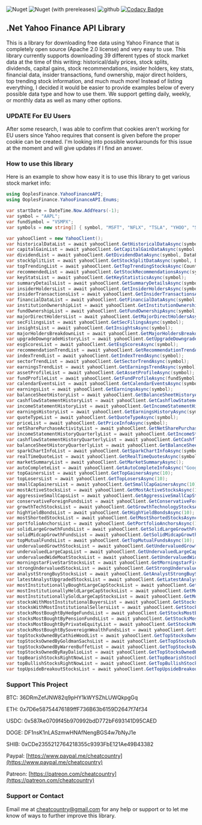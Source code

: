 ![Nuget](https://img.shields.io/nuget/dt/OoplesFinance.YahooFinanceAPI?style=plastic)
![Nuget (with prereleases)](https://img.shields.io/nuget/vpre/OoplesFinance.YahooFinanceAPI?style=plastic)
![github](https://img.shields.io/github/license/ooples/OoplesFinance.YahooFinanceAPI?style=plastic)
[![Codacy Badge](https://api.codacy.com/project/badge/Grade/147ed8075c6048ffb3b335b445e83738)](https://app.codacy.com/gh/ooples/OoplesFinance.YahooFinanceAPI?utm_source=github.com&utm_medium=referral&utm_content=ooples/OoplesFinance.YahooFinanceAPI&utm_campaign=Badge_Grade_Settings)

## .Net Yahoo Finance API Library

This is a library for downloading free data using Yahoo Finance that is completely open source (Apache 2.0 license) and very easy to use. 
This library currently supports downloading 39 different types of stock market data at the time of this writing: 
historical/daily prices, stock splits, dividends, capital gains, stock recommendations, insider holders, key stats, financial data, 
insider transactions, fund ownership, major direct holders, top trending stock information, and much much more! 
Instead of listing everything, I decided it would be easier to provide examples below of every possible data type and how to use them. 
We support getting daily, weekly, or monthly data as well as many other options.

### UPDATE For EU Users
After some research, I was able to confirm that cookies aren't working for EU users since Yahoo requires that consent is given before the proper cookie can be created. I'm looking into possible workarounds for this issue at the moment and will give updates if I find an answer.


### How to use this library

Here is an example to show how easy it is to use this library to get various stock market info:

```cs
using OoplesFinance.YahooFinanceAPI;
using OoplesFinance.YahooFinanceAPI.Enums;

var startDate = DateTime.Now.AddYears(-1);
var symbol = "AAPL";
var fundSymbol = "VSMPX";
var symbols = new string[] { symbol, "MSFT", "NFLX", "TSLA", "YHOO", "SPY", "A", "AA", "GOOG", "F", "UBER", "LYFT" };

var yahooClient = new YahooClient();
var historicalDataList = await yahooClient.GetHistoricalDataAsync(symbol, DataFrequency.Daily, startDate);
var capitalGainList = await yahooClient.GetCapitalGainDataAsync(symbol, DataFrequency.Monthly, startDate);
var dividendList = await yahooClient.GetDividendDataAsync(symbol, DataFrequency.Weekly, startDate);
var stockSplitList = await yahooClient.GetStockSplitDataAsync(symbol, DataFrequency.Monthly, startDate);
var topTrendingList = await yahooClient.GetTopTrendingStocksAsync(Country.UnitedStates, 10);
var recommendedList = await yahooClient.GetStockRecommendationsAsync(symbol);
var keyStatsList = await yahooClient.GetKeyStatisticsAsync(symbol);
var summaryDetailsList = await yahooClient.GetSummaryDetailsAsync(symbol);
var insiderHoldersList = await yahooClient.GetInsiderHoldersAsync(symbol);
var insiderTransactionsList = await yahooClient.GetInsiderTransactionsAsync(symbol);
var financialDataList = await yahooClient.GetFinancialDataAsync(symbol);
var institutionOwnershipList = await yahooClient.GetInstitutionOwnershipAsync(symbol);
var fundOwnershipList = await yahooClient.GetFundOwnershipAsync(symbol);
var majorDirectHoldersList = await yahooClient.GetMajorDirectHoldersAsync(symbol);
var secFilingsList = await yahooClient.GetSecFilingsAsync(symbol);
var insightsList = await yahooClient.GetInsightsAsync(symbol);
var majorHoldersBreakdownList = await yahooClient.GetMajorHoldersBreakdownAsync(symbol);
var upgradeDowngradeHistoryList = await yahooClient.GetUpgradeDowngradeHistoryAsync(symbol);
var esgScoresList = await yahooClient.GetEsgScoresAsync(symbol);
var recommendationTrendList = await yahooClient.GetRecommendationTrendAsync(symbol);
var indexTrendList = await yahooClient.GetIndexTrendAsync(symbol);
var sectorTrendList = await yahooClient.GetSectorTrendAsync(symbol);
var earningsTrendList = await yahooClient.GetEarningsTrendAsync(symbol);
var assetProfileList = await yahooClient.GetAssetProfileAsync(symbol);
var fundProfileList = await yahooClient.GetFundProfileAsync(fundSymbol);
var calendarEventsList = await yahooClient.GetCalendarEventsAsync(symbol);
var earningsList = await yahooClient.GetEarningsAsync(symbol);
var balanceSheetHistoryList = await yahooClient.GetBalanceSheetHistoryAsync(symbol);
var cashflowStatementHistoryList = await yahooClient.GetCashflowStatementHistoryAsync(symbol);
var incomeStatementHistoryList = await yahooClient.GetIncomeStatementHistoryAsync(symbol);
var earningsHistoryList = await yahooClient.GetEarningsHistoryAsync(symbol);
var quoteTypeList = await yahooClient.GetQuoteTypeAsync(symbol);
var priceList = await yahooClient.GetPriceInfoAsync(symbol);
var netSharePurchaseActivityList = await yahooClient.GetNetSharePurchaseActivityAsync(symbol);
var incomeStatementHistoryQuarterlyList = await yahooClient.GetIncomeStatementHistoryQuarterlyAsync(symbol);
var cashflowStatementHistoryQuarterlyList = await yahooClient.GetCashflowStatementHistoryQuarterlyAsync(symbol);
var balanceSheetHistoryQuarterlyList = await yahooClient.GetBalanceSheetHistoryQuarterlyAsync(symbol);
var sparkChartInfoList = await yahooClient.GetSparkChartInfoAsync(symbols, TimeRange._1Month, TimeInterval._1Day);
var realTimeQuoteList = await yahooClient.GetRealTimeQuotesAsync(symbols);
var marketSummaryList = await yahooClient.GetMarketSummaryAsync();
var autoCompleteList = await yahooClient.GetAutoCompleteInfoAsync("Google");
var topGainersList = await yahooClient.GetTopGainersAsync(10);
var topLosersList = await yahooClient.GetTopLosersAsync(10);
var smallCapGainersList = await yahooClient.GetSmallCapGainersAsync(10);
var mostActiveStocksList = await yahooClient.GetMostActiveStocksAsync(10);
var aggressiveSmallCapsList = await yahooClient.GetAggressiveSmallCapStocksAsync(10);
var conservativeForeignFundsList = await yahooClient.GetConservativeForeignFundsAsync(10);
var growthTechStocksList = await yahooClient.GetGrowthTechnologyStocksAsync(10);
var highYieldBondsList = await yahooClient.GetHighYieldBondsAsync(10);
var mostShortedStocksList = await yahooClient.GetMostShortedStocksAsync(10);
var portfolioAnchorsList = await yahooClient.GetPortfolioAnchorsAsync(10);
var solidLargeGrowthFundsList = await yahooClient.GetSolidLargeGrowthFundsAsync(10);
var solidMidcapGrowthFundsList = await yahooClient.GetSolidMidcapGrowthFundsAsync(10);
var topMutualFundsList = await yahooClient.GetTopMutualFundsAsync(10);
var undervaluedGrowthStocksList = await yahooClient.GetUndervaluedGrowthStocksAsync(10);
var undervaluedLargeCapsList = await yahooClient.GetUndervaluedLargeCapStocksAsync(10);
var undervaluedWideMoatStocksList = await yahooClient.GetUndervaluedWideMoatStocksAsync(10);
var morningstarFiveStarStocksList = await yahooClient.GetMorningstarFiveStarStocksAsync(10);
var strongUndervaluedStocksList = await yahooClient.GetStrongUndervaluedStocksAsync(10);
var analystStrongBuyStocksList = await yahooClient.GetAnalystStrongBuyStocksAsync(10);
var latestAnalystUpgradedStocksList = await yahooClient.GetLatestAnalystUpgradedStocksAsync(10);
var mostInstitutionallyBoughtLargeCapStocksList = await yahooClient.GetMostInstitutionallyBoughtLargeCapStocksAsync(10);
var mostInstitutionallyHeldLargeCapStocksList = await yahooClient.GetMostInstitutionallyHeldLargeCapStocksAsync(10);
var mostInstitutionallySoldLargeCapStocksList = await yahooClient.GetMostInstitutionallySoldLargeCapStocksAsync(10);
var stocksWithMostInstitutionalBuyersList = await yahooClient.GetStocksWithMostInstitutionalBuyersAsync(10);
var stocksWithMostInstitutionalSellersList = await yahooClient.GetStocksWithMostInstitutionalSellersAsync(10);
var stocksMostBoughtByHedgeFundsList = await yahooClient.GetStocksMostBoughtByHedgeFundsAsync(10);
var stocksMostBoughtByPensionFundsList = await yahooClient.GetStocksMostBoughtByPensionFundsAsync(10);
var stocksMostBoughtByPrivateEquityList = await yahooClient.GetStocksMostBoughtByPrivateEquityAsync(10);
var stocksMostBoughtBySovereignWealthFundsList = await yahooClient.GetStocksMostBoughtBySovereignWealthFundsAsync(10);
var topStocksOwnedByCathieWoodList = await yahooClient.GetTopStocksOwnedByCathieWoodAsync(10);
var topStocksOwnedByGoldmanSachsList = await yahooClient.GetTopStocksOwnedByGoldmanSachsAsync(10);
var topStocksOwnedByWarrenBuffetList = await yahooClient.GetTopStocksOwnedByWarrenBuffetAsync(10);
var topStocksOwnedByRayDalioList = await yahooClient.GetTopStocksOwnedByRayDalioAsync(10);
var topBearishStocksRightNowList = await yahooClient.GetTopBearishStocksRightNowAsync(10);
var topBullishStocksRightNowList = await yahooClient.GetTopBullishStocksRightNowAsync(10);
var topUpsideBreakoutStocksList = await yahooClient.GetTopUpsideBreakoutStocksAsync(10);
```


### Support This Project

BTC: 36DRmZefJNW82q9pHY1kWYSZhLUWQkpgGq

ETH: 0x7D6e58754476189ffF736B63b6159D2647f74f34

USDC: 0x587Ae0709f45b970992bdD772bF693141D95CAED

DOGE: DF1nsK1nLASzmwHNAfNengBGS4w7bNyJ1e

SHIB: 0xCDe2355212764218355c9393FbE121Ae49B43382

Paypal: [https://www.paypal.me/cheatcountry](https://www.paypal.me/cheatcountry)

Patreon: [https://patreon.com/cheatcountry](https://patreon.com/cheatcountry)


### Support or Contact

Email me at cheatcountry@gmail.com for any help or support or to let me know of ways to further improve this library.
